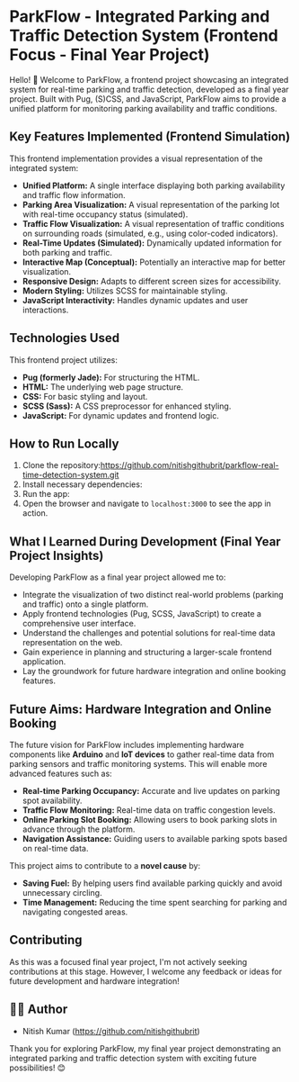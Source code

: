 # ParkFlow - Integrated Parking and Traffic Detection System (Frontend Focus - Final Year Project)

Hello! 👋 Welcome to ParkFlow, a frontend project showcasing an integrated system for real-time parking and traffic detection, developed as a final year project. 
Built with Pug, (S)CSS, and JavaScript, ParkFlow aims to provide a unified platform for monitoring parking availability and traffic conditions.

## Key Features Implemented (Frontend Simulation)

This frontend implementation provides a visual representation of the integrated system:

* **Unified Platform:** A single interface displaying both parking availability and traffic flow information.
* **Parking Area Visualization:** A visual representation of the parking lot with real-time occupancy status (simulated).
* **Traffic Flow Visualization:** A visual representation of traffic conditions on surrounding roads (simulated, e.g., using color-coded indicators).
* **Real-Time Updates (Simulated):** Dynamically updated information for both parking and traffic.
* **Interactive Map (Conceptual):** Potentially an interactive map for better visualization.
* **Responsive Design:** Adapts to different screen sizes for accessibility.
* **Modern Styling:** Utilizes SCSS for maintainable styling.
* **JavaScript Interactivity:** Handles dynamic updates and user interactions.

## Technologies Used

This frontend project utilizes:

* **Pug (formerly Jade):** For structuring the HTML.
* **HTML:** The underlying web page structure.
* **CSS:** For basic styling and layout.
* **SCSS (Sass):** A CSS preprocessor for enhanced styling.
* **JavaScript:** For dynamic updates and frontend logic.

## How to Run Locally

1.  Clone the repository:https://github.com/nitishgithubrit/parkflow-real-time-detection-system.git
2.  Install necessary dependencies:
3. Run the app:
4. Open the browser and navigate to `localhost:3000` to see the app in action.

## What I Learned During Development (Final Year Project Insights)

Developing ParkFlow as a final year project allowed me to:

* Integrate the visualization of two distinct real-world problems (parking and traffic) onto a single platform.
* Apply frontend technologies (Pug, SCSS, JavaScript) to create a comprehensive user interface.
* Understand the challenges and potential solutions for real-time data representation on the web.
* Gain experience in planning and structuring a larger-scale frontend application.
* Lay the groundwork for future hardware integration and online booking features.

## Future Aims: Hardware Integration and Online Booking

The future vision for ParkFlow includes implementing hardware components like **Arduino** and **IoT devices** to gather real-time data from parking sensors and traffic monitoring systems. This will enable more advanced features such as:

* **Real-time Parking Occupancy:** Accurate and live updates on parking spot availability.
* **Traffic Flow Monitoring:** Real-time data on traffic congestion levels.
* **Online Parking Slot Booking:** Allowing users to book parking slots in advance through the platform.
* **Navigation Assistance:** Guiding users to available parking spots based on real-time data.

This project aims to contribute to a **novel cause** by:

* **Saving Fuel:** By helping users find available parking quickly and avoid unnecessary circling.
* **Time Management:** Reducing the time spent searching for parking and navigating congested areas.

## Contributing

As this was a focused final year project, I'm not actively seeking contributions at this stage.
However, I welcome any feedback or ideas for future development and hardware integration!

## 🙋‍♂️ Author
- Nitish Kumar (https://github.com/nitishgithubrit)

Thank you for exploring ParkFlow, my final year project demonstrating an integrated parking and traffic detection system with exciting future possibilities! 😊
